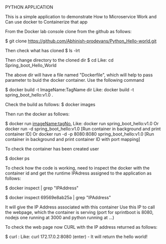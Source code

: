 PYTHON APPLICATION

This is a simple application to demonstrate How to Microservice Work and Can use docker to Containerize that app

From the Docker lab console clone from the github as follows:

$ git clone https://github.com/Abhinish-prodevans/Python_Hello-world.git

Then check what has cloned
$ ls -lrt

Then change directory to the cloned dir
$ cd <clone directory>
Like: cd Spring_boot_Hello_World

The above dir will have a file named "Dockerfile", which will help to pass parameter to buid the docker container.
Use the following command

$ docker build  -t ImageName:TagName dir
Like: docker build -t spring_boot_hello:v1.0 .

Check the build as follows:
$ docker images

Then run the docker as follows:

$ docker run  <imageName:tagNo.>
Like: docker run spring_boot_hello:v1.0
Or docker run -d spring_boot_hello:v1.0 [Run container in background and print container ID]
Or docker run -d -p 8080:8080 spring_boot_hello:v1.0 [Run container in background and print container ID with port mapping]

To check the container has been created user

$ docker ps

To check how the code is working, need to inspect the docker with the container id and get the runtime IPAdress assigned to the application as follows:

$ docker inspect <containerID> | grep "IPAddress"

$ docker inspect 69569e8ab25a | grep "IPAddress"

It will give the IP Address associated with this container
Use this IP to call the webpage, which the container is serving (port for sprintboot is 8080, nodejs one running at 3000 and python running at ...)

To check the web page now CURL with the IP address returned as follows:

$ curl <IPAddress>:<Port>
Like: curl 172.17.0.2:8080 (enter) - It will return the hello world!

